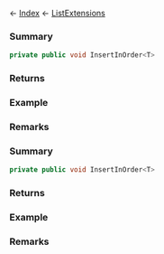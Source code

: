 ← [Index](Api-Index) ← [ListExtensions](System.Collections.Generic.ListExtensions)

### Summary

```csharp
private public void InsertInOrder<T>
```

### Returns

### Example

### Remarks

### Summary

```csharp
private public void InsertInOrder<T>
```

### Returns

### Example

### Remarks

